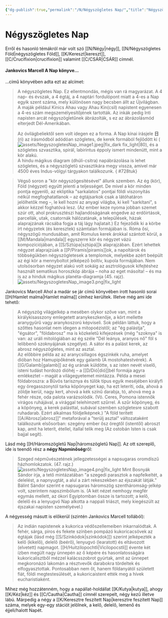```yaml
---
{"dg-publish":true,"permalink":"/N/Négyszögletes Nap/","title":"Négyszögletes Nap","created":"2025-06-09T15:19","updated":"2025-09-24T13:54"}
---
```



# Négyszögletes Nap

Erről és hasonló témákról már volt szó [[N/Négy\|négy]], [[N/Négyszögletes Föld\|négyszögletes Föld]], [[K/Kereszt\|kereszt]], [[C/Crucifixion\|crucifixion]] valamint [[C/CSÁR\|CSÁR]] címnél. 

#### Jankovics Marcell A Nap könyve...  

...című könyvében adta ezt az alcímet:  
> A négyszögletes Nap. Ez ellentmondás, mégis van rá magyarázat. A 4 nap- és évszak, a 4 égtáj, a 4 naptári fordulópont miatt a 4-es a Nap egyik szent száma, mely különösen nagy becsben állt az Újvilágban. A maják például Kinics Ahau vagy Ahau Kin(csil) napistent egyenesen a 4-es szám megszemélyesítőjének tartották. Az inkák pedig Inti napisten arcát négyszögletűnek ábrázolták, s ez az ábrázolásmód elterjedt Dél-Amerikában.  
> 
> Az óvilágbeliektől sem volt idegen ez a forma. A Nap kínai írásjele **日** (rì) az írásmódból adódóan szögletes, de kerek formából fejlődött ki (![assets/NegyszogletesNap_image1.jpeg|fix_dark fix_light|80](/img/user/N/assets/NegyszogletesNap_image1.jpeg)), és a szögletes szvasztika, spirál, labirintus éppoly ismert mindenütt, mint a kör alakú.  
> A hindu mágikus diagram (dhúli-csitra) napábrázolása is lehet szögletes, és a négyszögletű szvasztikára megy vissza, amivel már 4500 éves Indus-völgyi tárgyakon találkozunk.
{ #728tuk}


> Végső soron a "kör négyszögesítésével" állunk szemben. Az ég (kör), Föld (négyzet) együtt jelenti a teljességet. De mivel a kör minden pontja egyenlő, az ekliptika "sarkalatos" pontjai földi viszonyítás nélkül megfoghatatlanok – az égtájsarkok csak a látóhatáron jelölhetők meg –, le kell hozni az anyagi világba, ki kell "sarkítani", s akkor kézzel foghatóvá lesz. (Az ember keze nyoma jobban szemet szúr ott, ahol prokrusztészi hajlandóságának engedve az erdőirtások, parcellák, utak, csatornák hálózatának, a települések, házak alaprajzának rácsába fogja a táj lágy hajlatait.) Ez fejeződik ki a körbe írt négyzetek (és keresztek) számtalan formájában is. Róma ősi, négyszögű mundusában, amit Romulus kerek árokkal szántott körül, a [[M/Mandala\|mandala]] egyszerre kör és négyzet vázú kompozíciójában, a [[S/Sztúpa\|sztúpá]]k alaprajzában. Ezért lehettek négyzet alaprajzúak a [[P/Piramis\|piramis]]ok, a napoltárok és többségükben négyszögletesek a templomok, melyekbe azért beépült az égi kör a mennyboltot jelképező boltív, kupola formájában. Nem utolsósorban négyzet alakú volt sokáig az asztrológusok kifejtéshez használt sematikus horoszkóp ábrája – noha az eget másolta! – és ma is az a hinduk mágikus planéta-diagramja (45. rajz).  
> ![assets/NegyszogletesNap_image3.png|fix_light](/img/user/N/assets/NegyszogletesNap_image3.png)

Jankovics Marcell Ahol a madár se jár című könyvében írott hasonló sorai [[H/Hamlet malma\|Hamlet malma]] címhez kerültek. Illetve még ami ide tehető:  
> A négyszög világjelkép a mesében olykor szőve van, mint a királykisasszony emlegetett aranykeszkenője, a kört mellette aranygyűrű vagy aranykoszorú képviseli. Sok példán láttuk, hogy a szőttes hasonlat nem idegen a mitopoézistől; az "ég palástja", "égsátor", "földabrosz" ma is közkeletű kifejezések (még "szoknya" is van: az uráli mitológiában az ég széle "Dél leánya, aranyos nő" föl s lelibbenő szoknyájának szegélye). A sátor és a palást kerek, az abrosz négyszögletes, mint az asztal.  
> Az előbbire példa az az aranycsillagos égszínkék ruha, amelyet dióban hoz Hamupipőkének egy galamb (A mostohatestvérek). A [[G/Galamb\|galamb]] az ég urának küldötte, s az isten nevét viselő, isteni tudást hordozó dióhéj – a [[D/Dió\|dió]]bél formája agyra emlékeztet – magát a világegyetemet mintázza. Példa a mesei földabroszra: a Bűvös tarisznya és tülök típus egyik meséjében királyfi egy öregasszonytól tarka köpönyeget kap, ha ezt leteríti, oda, ahová a zöldje kerül, nagy kert, ahová a kék színű darabja, tó, ahová meg a fehér része, oda palota varázsolódik. (Vö. Ceres, Pomona istennők virágos ruhájával, a virággal telehímzett szűrrel. A szűr köpönyeg, és a köpönyeg, a kerek palásttal, subával szemben szögletesre szabott ruhadarab. Ezért alkalmas földjelképnek.) "A föld terített [[A/Abrosz\|abrosz]]" metaforával a "terülj asztal" változataként találkozunk elsősorban: szegény ember ősz öregtől (istentől) abroszt kap, amit ha leterít, étellel, itallal telik meg (Az ostobán Isten is csak bajjal segít).  

Lásd még [[H/Háromszögletű Nap\|háromszögletű Nap]]. Az ott szereplő, ide is teendő rész a **négy Napminőség**ről:  
> Szeged népművészetének jellegzetességei a napsugaras oromdíszű házhomlokzatok. (47. rajz.) 
> ![assets/NegyszogletesNap_image4.png|fix_light](/img/user/N/assets/NegyszogletesNap_image4.png)
> Mint Bosnyák Sándor írja, a tető mintázatában "a szegedi parasztok a napfelkeltét, a delelést, a napnyugtát, a alul a zárt rekeszekben az éjszakát látják."  
> Bálint Sándor szerint e napsugaras háromszög szentháromság-jelkép volt, szerintem napszimbólum is. (A két nézet nemhogy megfér egymás mellett, az ókori Egyiptomban össze is tartozott; a kelő, delelő és a lenyugvó Nap alkotta a nappali triászt, mely kiegészült az éjszakai napisten személyével.)  

A négyesség másutt is előkerül (szintén Jankovics Marcell tollából):  
> Az indián napistenek a kukorica védőszellemeiben inkarnalódtak. A fehér, sárga, piros és fekete színben pompázó kukoricacsövek az égtájak (lásd még [[S/Színkódok\|színkódok]]) szerint jelképezték a kelő (kikelő), delelő (beérő), lenyugvó (learatott) és eltávozott (elvetett) napmagot. [[H/Huitzilopochtli\|Vicilopocstli]] évente két ízben megült nagy ünnepén az ő képére és hasonlatosságára kukoricalisztből mézzel kalácsszobrot gyúrtak, amit az ünnepet megkoronázó lakomán a résztvevők darabokra tördeltek és elfogyasztottak. Pontosabban nem őt, hanem földanyától született fiát, földi megtestesülését, a kukoricaistent ették meg a hívek eucharistiaként.  

Mihez még hozzátenném, hogy a napállat-holdállat [[K/Kutya\|kutya]], ahogy [[K/Kéz\|kéz]] és [[C/Cautha\|Cautha]] címnél szerepelt, négy kezű illetve lábú. Márpedig a négy a [[K/Keresztre feszített Nap\|keresztre feszített Nap]] száma, melyek egy-egy stációt jelölnek, a kelő, delelő, lemenő és éjjeli/halott Napét.  